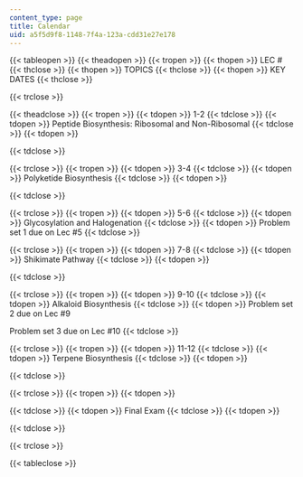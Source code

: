 ```yaml
---
content_type: page
title: Calendar
uid: a5f5d9f8-1148-7f4a-123a-cdd31e27e178
---
```


{{< tableopen >}}
{{< theadopen >}}
{{< tropen >}}
{{< thopen >}}
LEC #
{{< thclose >}}
{{< thopen >}}
TOPICS
{{< thclose >}}
{{< thopen >}}
KEY DATES
{{< thclose >}}

{{< trclose >}}

{{< theadclose >}}
{{< tropen >}}
{{< tdopen >}}
1-2
{{< tdclose >}}
{{< tdopen >}}
Peptide Biosynthesis: Ribosomal and Non-Ribosomal
{{< tdclose >}}
{{< tdopen >}}

{{< tdclose >}}

{{< trclose >}}
{{< tropen >}}
{{< tdopen >}}
3-4
{{< tdclose >}}
{{< tdopen >}}
Polyketide Biosynthesis
{{< tdclose >}}
{{< tdopen >}}

{{< tdclose >}}

{{< trclose >}}
{{< tropen >}}
{{< tdopen >}}
5-6
{{< tdclose >}}
{{< tdopen >}}
Glycosylation and Halogenation
{{< tdclose >}}
{{< tdopen >}}
Problem set 1 due on Lec #5
{{< tdclose >}}

{{< trclose >}}
{{< tropen >}}
{{< tdopen >}}
7-8
{{< tdclose >}}
{{< tdopen >}}
Shikimate Pathway
{{< tdclose >}}
{{< tdopen >}}

{{< tdclose >}}

{{< trclose >}}
{{< tropen >}}
{{< tdopen >}}
9-10
{{< tdclose >}}
{{< tdopen >}}
Alkaloid Biosynthesis
{{< tdclose >}}
{{< tdopen >}}
Problem set 2 due on Lec #9  
  
Problem set 3 due on Lec #10
{{< tdclose >}}

{{< trclose >}}
{{< tropen >}}
{{< tdopen >}}
11-12
{{< tdclose >}}
{{< tdopen >}}
Terpene Biosynthesis
{{< tdclose >}}
{{< tdopen >}}

{{< tdclose >}}

{{< trclose >}}
{{< tropen >}}
{{< tdopen >}}

{{< tdclose >}}
{{< tdopen >}}
Final Exam
{{< tdclose >}}
{{< tdopen >}}

{{< tdclose >}}

{{< trclose >}}

{{< tableclose >}}